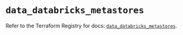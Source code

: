 # `data_databricks_metastores`

Refer to the Terraform Registry for docs: [`data_databricks_metastores`](https://registry.terraform.io/providers/databricks/databricks/1.58.0/docs/data-sources/metastores).
